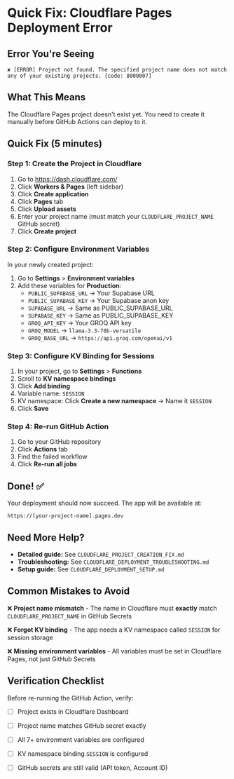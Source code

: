 # Quick Fix: Cloudflare Pages Deployment Error

## Error You're Seeing

```
✘ [ERROR] Project not found. The specified project name does not match any of your existing projects. [code: 8000007]
```

## What This Means

The Cloudflare Pages project doesn't exist yet. You need to create it manually before GitHub Actions can deploy to it.

## Quick Fix (5 minutes)

### Step 1: Create the Project in Cloudflare

1. Go to https://dash.cloudflare.com/
2. Click **Workers & Pages** (left sidebar)
3. Click **Create application**
4. Click **Pages** tab
5. Click **Upload assets**
6. Enter your project name (must match your `CLOUDFLARE_PROJECT_NAME` GitHub secret)
7. Click **Create project**

### Step 2: Configure Environment Variables

In your newly created project:

1. Go to **Settings** > **Environment variables**
2. Add these variables for **Production**:
   - `PUBLIC_SUPABASE_URL` → Your Supabase URL
   - `PUBLIC_SUPABASE_KEY` → Your Supabase anon key
   - `SUPABASE_URL` → Same as PUBLIC_SUPABASE_URL
   - `SUPABASE_KEY` → Same as PUBLIC_SUPABASE_KEY
   - `GROQ_API_KEY` → Your GROQ API key
   - `GROQ_MODEL` → `llama-3.3-70b-versatile`
   - `GROQ_BASE_URL` → `https://api.groq.com/openai/v1`

### Step 3: Configure KV Binding for Sessions

1. In your project, go to **Settings** > **Functions**
2. Scroll to **KV namespace bindings**
3. Click **Add binding**
4. Variable name: `SESSION`
5. KV namespace: Click **Create a new namespace** → Name it `SESSION`
6. Click **Save**

### Step 4: Re-run GitHub Action

1. Go to your GitHub repository
2. Click **Actions** tab
3. Find the failed workflow
4. Click **Re-run all jobs**

## Done! ✅

Your deployment should now succeed. The app will be available at:
```
https://[your-project-name].pages.dev
```

## Need More Help?

- **Detailed guide:** See `CLOUDFLARE_PROJECT_CREATION_FIX.md`
- **Troubleshooting:** See `CLOUDFLARE_DEPLOYMENT_TROUBLESHOOTING.md`
- **Setup guide:** See `CLOUDFLARE_DEPLOYMENT_SETUP.md`

## Common Mistakes to Avoid

❌ **Project name mismatch** - The name in Cloudflare must **exactly** match `CLOUDFLARE_PROJECT_NAME` in GitHub Secrets

❌ **Forgot KV binding** - The app needs a KV namespace called `SESSION` for session storage

❌ **Missing environment variables** - All variables must be set in Cloudflare Pages, not just GitHub Secrets

## Verification Checklist

Before re-running the GitHub Action, verify:

- [ ] Project exists in Cloudflare Dashboard
- [ ] Project name matches GitHub secret exactly
- [ ] All 7+ environment variables are configured
- [ ] KV namespace binding `SESSION` is configured
- [ ] GitHub secrets are still valid (API token, Account ID)

